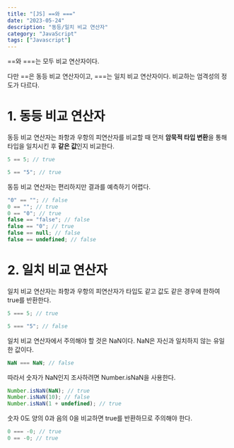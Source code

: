 ```yaml
---
title: "[JS] ==와 ==="
date: "2023-05-24"
description: "동등/일치 비교 연산자"
category: "JavaScript"
tags: ["Javascript"]
---
```


==와 ===는 모두 비교 연산자이다.

다만 ==은 동등 비교 연산자이고, ===는 일치 비교 연산자이다. 비교하는 엄격성의 정도가 다르다.

# 1. 동등 비교 연산자

동등 비교 연산자는 좌항과 우항의 피연산자를 비교할 때 먼저 **암묵적 타입 변환**을 통해 타입을 일치시킨 후 **같은 값**인지 비교한다.

```jsx
5 == 5; // true

5 == "5"; // true
```

동등 비교 연산자는 편리하지만 결과를 예측하기 어렵다.

```jsx
"0" == ""; // false
0 == ""; // true
0 == "0"; // true
false == "false"; // false
false == "0"; // true
false == null; // false
false == undefined; // false
```

# 2. 일치 비교 연산자

일치 비교 연산자는 좌항과 우항의 피연산자가 타입도 같고 값도 같은 경우에 한하여 true를 반환한다.

```jsx
5 === 5; // true

5 === "5"; // false
```

일치 비교 연산자에서 주의해야 할 것은 NaN이다. NaN은 자신과 일치하지 않는 유일한 값이다.

```jsx
NaN === NaN; // false
```

따라서 숫자가 NaN인지 조사하려면 Number.isNaN을 사용한다.

```jsx
Number.isNaN(NaN); // true
Number.isNaN(10); // false
Number.isNaN(1 + undefined); // true
```

숫자 0도 양의 0과 음의 0을 비교하면 true를 반환하므로 주의해야 한다.

```jsx
0 === -0; // true
0 == -0; // true
```
